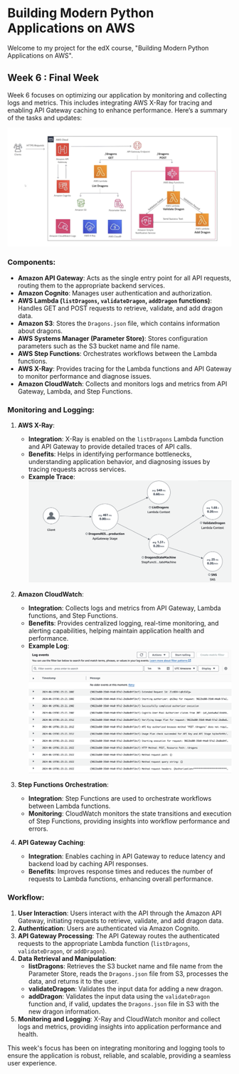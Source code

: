 # Building Modern Python Applications on AWS

Welcome to my project for the edX course, "Building Modern Python Applications on AWS".

## Week 6 : Final Week

Week 6 focuses on optimizing our application by monitoring and collecting logs and metrics. This includes integrating AWS X-Ray for tracing and enabling API Gateway caching to enhance performance. Here’s a summary of the tasks and updates:

![Final Architecture and Services](images/week6_completed.png)

### Components:
- **Amazon API Gateway**: Acts as the single entry point for all API requests, routing them to the appropriate backend services.
- **Amazon Cognito**: Manages user authentication and authorization.
- **AWS Lambda (`listDragons`, `validateDragon`, `addDragon` functions)**: Handles GET and POST requests to retrieve, validate, and add dragon data.
- **Amazon S3**: Stores the `Dragons.json` file, which contains information about dragons.
- **AWS Systems Manager (Parameter Store)**: Stores configuration parameters such as the S3 bucket name and file name.
- **AWS Step Functions**: Orchestrates workflows between the Lambda functions.
- **AWS X-Ray**: Provides tracing for the Lambda functions and API Gateway to monitor performance and diagnose issues.
- **Amazon CloudWatch**: Collects and monitors logs and metrics from API Gateway, Lambda, and Step Functions.

### Monitoring and Logging:
1. **AWS X-Ray**:
   - **Integration**: X-Ray is enabled on the `listDragons` Lambda function and API Gateway to provide detailed traces of API calls.
   - **Benefits**: Helps in identifying performance bottlenecks, understanding application behavior, and diagnosing issues by tracing requests across services.
   - **Example Trace**:
     ![AWS X-Ray Trace Example](images/x_ray_trace.png)

2. **Amazon CloudWatch**:
   - **Integration**: Collects logs and metrics from API Gateway, Lambda functions, and Step Functions.
   - **Benefits**: Provides centralized logging, real-time monitoring, and alerting capabilities, helping maintain application health and performance.
   - **Example Log**:
     ![Amazon CloudWatch Log Example](images/cloud_watch_logs.png)

3. **Step Functions Orchestration**:
   - **Integration**: Step Functions are used to orchestrate workflows between Lambda functions.
   - **Monitoring**: CloudWatch monitors the state transitions and execution of Step Functions, providing insights into workflow performance and errors.

4. **API Gateway Caching**:
   - **Integration**: Enables caching in API Gateway to reduce latency and backend load by caching API responses.
   - **Benefits**: Improves response times and reduces the number of requests to Lambda functions, enhancing overall performance.

### Workflow:
1. **User Interaction**: Users interact with the API through the Amazon API Gateway, initiating requests to retrieve, validate, and add dragon data.
2. **Authentication**: Users are authenticated via Amazon Cognito.
3. **API Gateway Processing**: The API Gateway routes the authenticated requests to the appropriate Lambda function (`listDragons`, `validateDragon`, or `addDragon`).
4. **Data Retrieval and Manipulation**:
   - **listDragons**: Retrieves the S3 bucket name and file name from the Parameter Store, reads the `Dragons.json` file from S3, processes the data, and returns it to the user.
   - **validateDragon**: Validates the input data for adding a new dragon.
   - **addDragon**: Validates the input data using the `validateDragon` function and, if valid, updates the `Dragons.json` file in S3 with the new dragon information.
5. **Monitoring and Logging**: X-Ray and CloudWatch monitor and collect logs and metrics, providing insights into application performance and health.

This week's focus has been on integrating monitoring and logging tools to ensure the application is robust, reliable, and scalable, providing a seamless user experience.
